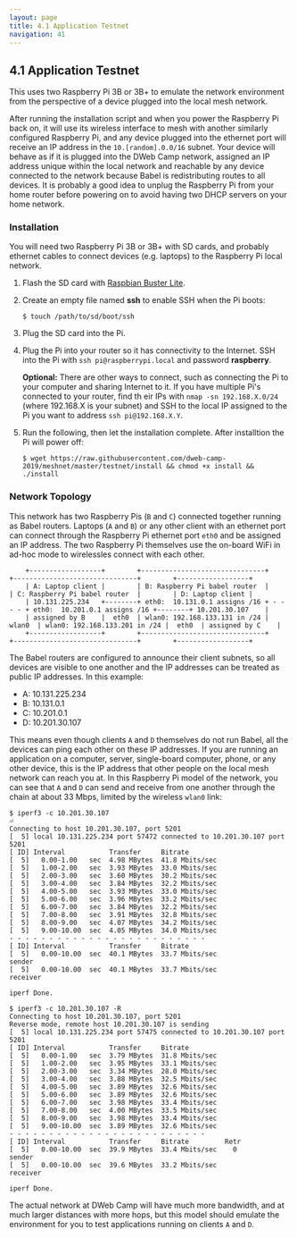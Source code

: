 ```yaml
---
layout: page
title: 4.1 Application Testnet
navigation: 41
---
```


## 4.1 Application Testnet

This uses two Raspberry Pi 3B or 3B+ to emulate the network environment from the perspective of a device plugged into the local mesh network.

After running the installation script and when you power the Raspberry Pi back on, it will use its wireless interface to mesh with another similarly configured Raspberry Pi, and any device plugged into the ethernet port will receive an IP address in the `10.[random].0.0/16` subnet. Your device will behave as if it is plugged into the DWeb Camp network, assigned an IP address unique within the local network and reachable by any device connected to the network because Babel is redistributing routes to all devices. It is probably a good idea to unplug the Raspberry Pi from your home router before powering on to avoid having two DHCP servers on your home network.

### Installation

You will need two Raspberry Pi 3B or 3B+ with SD cards, and probably ethernet cables to connect devices (e.g. laptops) to the Raspberry Pi local network.

1. Flash the SD card with [Raspbian Buster Lite](https://www.raspberrypi.org/downloads/raspbian/).

1. Create an empty file named **ssh** to enable SSH when the Pi boots:

    ```
    $ touch /path/to/sd/boot/ssh
    ```

1. Plug the SD card into the Pi.

1. Plug the Pi into your router so it has connectivity to the Internet. SSH into the Pi with `ssh pi@raspberrypi.local` and password **raspberry**.

    **Optional:** There are other ways to connect, such as connecting the Pi to your computer and sharing Internet to it. If you have multiple Pi's connected to your router, find th
eir IPs with `nmap -sn 192.168.X.0/24` (where 192.168.X is your subnet) and SSH to the local IP assigned to the Pi you want to address `ssh pi@192.168.X.Y`.

1. Run the following, then let the installation complete. After installtion the Pi will power off:

    ```
    $ wget https://raw.githubusercontent.com/dweb-camp-2019/meshnet/master/testnet/install && chmod +x install && ./install
    ```

### Network Topology

This network has two Raspberry Pis (`B` and `C`) connected together running as Babel routers.
Laptops (`A` and `B`) or any other client with an ethernet port can connect through the Raspberry Pi ethernet port `eth0` and be assigned an IP address.
The two Raspberry Pi themselves use the on-board WiFi in ad-hoc mode to wirelessles connect with each other.

```
    +------------------+        +-------------------------------+         +-------------------------------+        +------------------+
    | A: Laptop client |        | B: Raspberry Pi babel router  |         | C: Raspberry Pi babel router  |        | D: Laptop client |
    | 10.131.225.234   +--------+ eth0:  10.131.0.1 assigns /16 + - - - - + eth0:  10.201.0.1 assigns /16 +--------+ 10.201.30.107    |
    | assigned by B    |  eth0  | wlan0: 192.168.133.131 in /24 |  wlan0  | wlan0: 192.168.133.201 in /24 |  eth0  | assigned by C    |
    +------------------+        +-------------------------------+         +-------------------------------+        +------------------+
```

The Babel routers are configured to announce their client subnets, so all devices are visible to one another and the IP addresses can be treated as public IP addresses.
In this example:

- A: 10.131.225.234
- B: 10.131.0.1
- C: 10.201.0.1
- D: 10.201.30.107

This means even though clients `A` and `D` themselves do not run Babel, all the devices can ping each other on these IP addresses.
If you are running an application on a computer, server, single-board computer, phone, or any other device, this is the IP address that other people on the local mesh network can reach you at.
In this Raspberry Pi model of the network, you can see that `A` and `D` can send and receive from one another through the chain at about 33 Mbps, limited by the wireless `wlan0` link:

```
$ iperf3 -c 10.201.30.107                                                                                                                                                                                                                                                                                                                             ⏎
Connecting to host 10.201.30.107, port 5201
[  5] local 10.131.225.234 port 57472 connected to 10.201.30.107 port 5201
[ ID] Interval           Transfer     Bitrate
[  5]   0.00-1.00   sec  4.98 MBytes  41.8 Mbits/sec
[  5]   1.00-2.00   sec  3.93 MBytes  33.0 Mbits/sec
[  5]   2.00-3.00   sec  3.60 MBytes  30.2 Mbits/sec
[  5]   3.00-4.00   sec  3.84 MBytes  32.2 Mbits/sec
[  5]   4.00-5.00   sec  3.93 MBytes  33.0 Mbits/sec
[  5]   5.00-6.00   sec  3.96 MBytes  33.2 Mbits/sec
[  5]   6.00-7.00   sec  3.84 MBytes  32.2 Mbits/sec
[  5]   7.00-8.00   sec  3.91 MBytes  32.8 Mbits/sec
[  5]   8.00-9.00   sec  4.07 MBytes  34.2 Mbits/sec
[  5]   9.00-10.00  sec  4.05 MBytes  34.0 Mbits/sec
- - - - - - - - - - - - - - - - - - - - - - - - -
[ ID] Interval           Transfer     Bitrate
[  5]   0.00-10.00  sec  40.1 MBytes  33.7 Mbits/sec                  sender
[  5]   0.00-10.00  sec  40.1 MBytes  33.7 Mbits/sec                  receiver

iperf Done.

$ iperf3 -c 10.201.30.107 -R
Connecting to host 10.201.30.107, port 5201
Reverse mode, remote host 10.201.30.107 is sending
[  5] local 10.131.225.234 port 57475 connected to 10.201.30.107 port 5201
[ ID] Interval           Transfer     Bitrate
[  5]   0.00-1.00   sec  3.79 MBytes  31.8 Mbits/sec
[  5]   1.00-2.00   sec  3.95 MBytes  33.1 Mbits/sec
[  5]   2.00-3.00   sec  3.34 MBytes  28.0 Mbits/sec
[  5]   3.00-4.00   sec  3.88 MBytes  32.5 Mbits/sec
[  5]   4.00-5.00   sec  3.89 MBytes  32.6 Mbits/sec
[  5]   5.00-6.00   sec  3.89 MBytes  32.6 Mbits/sec
[  5]   6.00-7.00   sec  3.98 MBytes  33.4 Mbits/sec
[  5]   7.00-8.00   sec  4.00 MBytes  33.5 Mbits/sec
[  5]   8.00-9.00   sec  3.98 MBytes  33.4 Mbits/sec
[  5]   9.00-10.00  sec  3.89 MBytes  32.6 Mbits/sec
- - - - - - - - - - - - - - - - - - - - - - - - -
[ ID] Interval           Transfer     Bitrate         Retr
[  5]   0.00-10.00  sec  39.9 MBytes  33.4 Mbits/sec    0             sender
[  5]   0.00-10.00  sec  39.6 MBytes  33.2 Mbits/sec                  receiver

iperf Done.
```

The actual network at DWeb Camp will have much more bandwidth, and at much larger distances with more hops, but this model should emulate the environment for you to test applications running on clients `A` and `D`.

